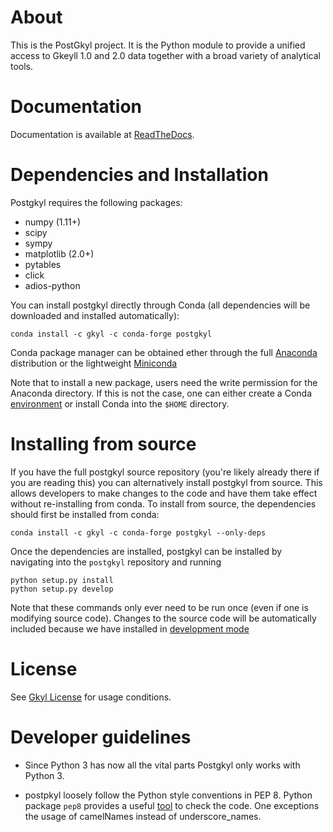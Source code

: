 # About

This is the PostGkyl project. It is the Python module to provide a
unified access to Gkeyll 1.0 and 2.0 data together with a broad
variety of analytical tools.

# Documentation

Documentation is available at [ReadTheDocs](http://gkeyll.rtfd.io).

# Dependencies and Installation

Postgkyl requires the following packages:

 * numpy (1.11+)
 * scipy
 * sympy
 * matplotlib (2.0+)
 * pytables
 * click
 * adios-python

You can install postgkyl directly through Conda (all dependencies will
be downloaded and installed automatically):

```
conda install -c gkyl -c conda-forge postgkyl
```

Conda package manager can be obtained ether through the full
[Anaconda](https://www.continuum.io/downloads) distribution or the
lightweight [Miniconda](https://conda.io/miniconda.html)


Note that to install a new package, users need the write permission
for the Anaconda directory. If this is not the case, one can either
create a Conda [environment](https://conda.io/docs/user-guide/tasks/manage-environments.html)
or install Conda into the `$HOME` directory.

# Installing from source

If you have the full postgkyl source repository (you're likely already
there if you are reading this) you can alternatively install postgkyl
from source. This allows developers to make changes to the code and
have them take effect without re-installing from conda. To install
from source, the dependencies should first be installed from conda:

```
conda install -c gkyl -c conda-forge postgkyl --only-deps
```

Once the dependencies are installed, postgkyl can be installed by
navigating into the `postgkyl` repository and running

```
python setup.py install
python setup.py develop
```

Note that these commands only ever need to be run once (even if one is
modifying source code).  Changes to the source code will be
automatically included because we have installed in [development
mode](https://setuptools.readthedocs.io/en/latest/userguide/development_mode.html)


# License

See [Gkyl License](http://gkyl.readthedocs.io/en/latest/license.html)
for usage conditions.

# Developer guidelines

* Since Python 3 has now all the vital parts Postgkyl only works with
  Python 3.

* postpkyl loosely follow the Python style conventions in PEP
  8. Python package `pep8` provides a useful
  [tool](https://pypi.python.org/pypi/pep8) to check the code. One
  exceptions the usage of camelNames instead of underscore_names.

